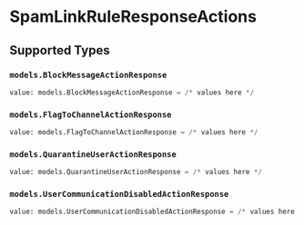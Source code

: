 # SpamLinkRuleResponseActions


## Supported Types

### `models.BlockMessageActionResponse`

```python
value: models.BlockMessageActionResponse = /* values here */
```

### `models.FlagToChannelActionResponse`

```python
value: models.FlagToChannelActionResponse = /* values here */
```

### `models.QuarantineUserActionResponse`

```python
value: models.QuarantineUserActionResponse = /* values here */
```

### `models.UserCommunicationDisabledActionResponse`

```python
value: models.UserCommunicationDisabledActionResponse = /* values here */
```

